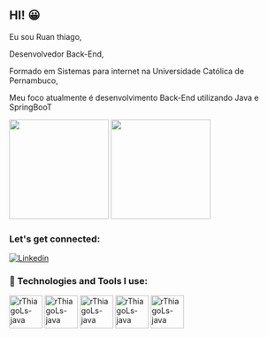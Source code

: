 ## HI! 😀

Eu sou Ruan thiago,

Desenvolvedor Back-End,

Formado em Sistemas para internet na Universidade Católica de Pernambuco,

Meu foco atualmente é desenvolvimento Back-End utilizando Java e SpringBooT

<div>
<img height="180em" src="https://github-readme-stats.vercel.app/api?username=rThiagoLs&show_icons=true&theme=tokyonight"/>
 <img height="180em" src="https://github-readme-stats.vercel.app/api/top-langs/?username=rThiagoLs&layout=compact&theme=tokyonight"/>
</div>

### Let's get connected: 

[![Linkedin](https://img.shields.io/badge/LinkedIn-0077B5?style=for-the-badge&logo=linkedin&logoColor=white)](https://www.linkedin.com/in/ruanthiagols/)

### 🧰 Technologies and Tools I use: 

<div>

<img align="center" alt="rThiagoLs-java" hight="50" width="60" src="https://cdn.jsdelivr.net/gh/devicons/devicon/icons/java/java-original-wordmark.svg"/>
<img align="center" alt="rThiagoLs-java" hight="50" width="60" src="https://cdn.jsdelivr.net/gh/devicons/devicon/icons/spring/spring-original-wordmark.svg"/>
<img align="center" alt="rThiagoLs-java" hight="50" width="60" src="https://cdn.jsdelivr.net/gh/devicons/devicon/icons/heroku/heroku-original-wordmark.svg""/>
<img align="center" alt="rThiagoLs-java" hight="50" width="60" src="https://cdn.jsdelivr.net/gh/devicons/devicon/icons/git/git-plain.svg"/>
<img align="center" alt="rThiagoLs-java" hight="50" width="60" src="https://cdn.jsdelivr.net/gh/devicons/devicon/icons/mysql/mysql-original-wordmark.svg"/>

</div>
